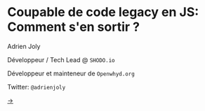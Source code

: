 # Coupable de code legacy en JS: Comment s'en sortir ?

Adrien Joly

Développeur / Tech Lead @ `SHODO.io`

Développeur et mainteneur de `Openwhyd.org`

Twitter: `@adrienjoly`

[→](03-def-legacy.md)
